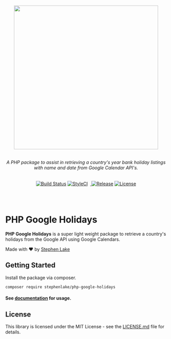 <h6 align="center">
    <img src="https://raw.githubusercontent.com/stephenlake/php-google-holidays/master/docs/assets/php-google-holidays.png" width="450"/>
</h6>

<h6 align="center">
    A PHP package to assist in retrieving a country's year bank holiday listings with name and date from Google Calendar API's.
</h6>

<p align="center">
<a href="https://travis-ci.org/stephenlake/php-google-holidays"><img src="https://img.shields.io/travis/stephenlake/php-google-holidays/master.svg?style=flat-square" alt="Build Status"></a>
<a href="https://github.styleci.io/repos/149011691"><img src="https://github.styleci.io/repos/149011691/shield?branch=master&style=flat-square" alt="StyleCI"></a>
<a href="https://scrutinizer-ci.com/g/stephenlake/php-google-holidays"><img src="https://img.shields.io/scrutinizer/g/stephenlake/php-google-holidays.svg?style=flat-square" alt=""></a>
<a href="https://packagist.org/packages/stephenlake/php-google-holidays">
<img src="https://img.shields.io/packagist/dt/stephenlake/php-google-holidays.svg?style=flat-square" alt="">
</a>   
<a href="https://github.com/stephenlake/php-google-holidays"><img src="https://img.shields.io/github/release/stephenlake/php-google-holidays.svg?style=flat-square" alt="Release"></a>
<a href="https://github.com/stephenlake/php-google-holidays/LICENSE.md"><img src="https://img.shields.io/badge/license-MIT-blue.svg?style=flat-square" alt="License"></a>
</p>

<br><br>

# PHP Google Holidays

**PHP Google Holidays** is a super light weight package to retrieve a country's holidays from the Google API using Google Calendars.

Made with ❤️ by [Stephen Lake](http://stephenlake.github.io/)

## Getting Started

Install the package via composer.

    composer require stephenlake/php-google-holidays

#### See [documentation](https://stephenlake.github.io/php-google-holidays) for usage.

## License

This library is licensed under the MIT License - see the [LICENSE.md](LICENSE.md) file for details.
